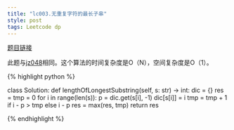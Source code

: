 ```yaml
---
title: "lc003.无重复字符的最长子串"
style: post
tags: Leetcode dp
---
```


[题目链接](https://leetcode-cn.com/problems/longest-substring-without-repeating-characters/)

此题与[jz048](https://1e0ndavid.github.io/jz048/)相同。这个算法的时间复杂度是O（N），空间复杂度是O（1）。

{% highlight python %}

class Solution:
    def lengthOfLongestSubstring(self, s: str) -> int:
        dic = {}
        res = tmp = 0
        for i in range(len(s)):
            p = dic.get(s[i], -1)
            dic[s[i]] = i
            tmp = tmp + 1 if i - p > tmp else i - p
            res = max(res, tmp)
        return res

{% endhighlight %}

